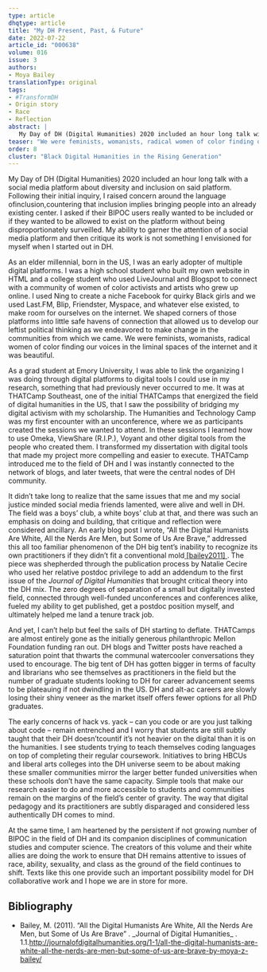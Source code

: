 ```yaml
---
type: article
dhqtype: article
title: "My DH Present, Past, & Future"
date: 2022-07-22
article_id: "000638"
volume: 016
issue: 3
authors:
- Moya Bailey
translationType: original
tags:
- #TransformDH
- Origin story
- Race
- Reflection
abstract: |
   My Day of DH (Digital Humanities) 2020 included an hour long talk with a social media platform about diversity and inclusion on said platform. Following their initial inquiry, I raised concern around the language of inclusion, countering that inclusion implies bringing people into an already existing center. I asked if their BIPOC users really wanted to be included or if they wanted to be allowed to exist on the platform without being disproportionately surveilled. My ability to garner the attention of a social media platform and then critique its work is not something I envisioned for myself when I started out in DH.
teaser: "We were feminists, womanists, radical women of color finding our voices in the liminal spaces of the internet and it was beautiful."
order: 8
cluster: "Black Digital Humanities in the Rising Generation"
---
```


My Day of DH (Digital Humanities) 2020 included an hour long talk with a social media platform about diversity and inclusion on said platform. Following their initial inquiry, I raised concern around the language ofinclusion,countering that inclusion implies bringing people into an already existing center. I asked if their BIPOC users really wanted to be included or if they wanted to be allowed to exist on the platform without being disproportionately surveilled. My ability to garner the attention of a social media platform and then critique its work is not something I envisioned for myself when I started out in DH.

As an elder millennial, born in the US, I was an early adopter of multiple digital platforms. I was a high school student who built my own website in HTML and a college student who used LiveJournal and Blogspot to connect with a community of women of color activists and artists who grew up online. I used Ning to create a niche Facebook for quirky Black girls and we used Last.FM, Blip, Friendster, Myspace, and whatever else existed, to make room for ourselves on the internet. We shaped corners of those platforms into little safe havens of connection that allowed us to develop our leftist political thinking as we endeavored to make change in the communities from which we came. We were feminists, womanists, radical women of color finding our voices in the liminal spaces of the internet and it was beautiful.

As a grad student at Emory University, I was able to link the organizing I was doing through digital platforms to digital tools I could use in my research, something that had previously never occurred to me. It was at THATCamp Southeast, one of the initial THATCamps that energized the field of digital humanities in the US, that I saw the possibility of bridging my digital activism with my scholarship. The Humanities and Technology Camp was my first encounter with an unconference, where we as participants created the sessions we wanted to attend. In these sessions I learned how to use Omeka, ViewShare (R.I.P.), Voyant and other digital tools from the people who created them. I transformed my dissertation with digital tools that made my project more compelling and easier to execute. THATCamp introduced me to the field of DH and I was instantly connected to the network of blogs, and later tweets, that were the central nodes of DH community.

It didn’t take long to realize that the same issues that me and my social justice minded social media friends lamented, were alive and well in DH. The field was a boys’ club, a white boys’ club at that, and there was such an emphasis on doing and building, that critique and reflection were considered ancillary. An early blog post I wrote, “All the Digital Humanists Are White, All the Nerds Are Men, but Some of Us Are Brave,” addressed this all too familiar phenomenon of the DH big tent’s inability to recognize its own practitioners if they didn’t fit a conventional mold<a class="footnote-ref" href="#bailey2011"> [bailey2011] </a>. The piece was shepherded through the publication process by Natalie Cecire who used her relative postdoc privilege to add an addendum to the first issue of the _Journal of Digital Humanities_ that brought critical theory into the DH mix. The zero degrees of separation of a small but digitally invested field, connected through well-funded unconferences and conferences alike, fueled my ability to get published, get a postdoc position myself, and ultimately helped me land a tenure track job.

And yet, I can’t help but feel the sails of DH starting to deflate. THATCamps are almost entirely gone as the initially generous philanthropic Mellon Foundation funding ran out. DH blogs and Twitter posts have reached a saturation point that thwarts the communal watercooler conversations they used to encourage. The big tent of DH has gotten bigger in terms of faculty and librarians who see themselves as practitioners in the field but the number of graduate students looking to DH for career advancement seems to be plateauing if not dwindling in the US. DH and alt-ac careers are slowly losing their shiny veneer as the market itself offers fewer options for all PhD graduates.

The early concerns of hack vs. yack – can you code or are you just talking about code – remain entrenched and I worry that students are still subtly taught that their DH doesn’tcountif it’s not heavier on the digital than it is on the humanities. I see students trying to teach themselves coding languages on top of completing their regular coursework. Initiatives to bring HBCUs and liberal arts colleges into the DH universe seem to be about making these smaller communities mirror the larger better funded universities when these schools don’t have the same capacity. Simple tools that make our research easier to do and more accessible to students and communities remain on the margins of the field’s center of gravity. The way that digital pedagogy and its practitioners are subtly disparaged and considered less authentically DH comes to mind.

At the same time, I am heartened by the persistent if not growing number of BIPOC in the field of DH and its companion disciplines of communication studies and computer science. The creators of this volume and their white allies are doing the work to ensure that DH remains attentive to issues of race, ability, sexuality, and class as the ground of the field continues to shift. Texts like this one provide such an important possibility model for DH collaborative work and I hope we are in store for more.
## Bibliography

<ul>
<li id="bailey2011">Bailey, M. (2011). “All the Digital Humanists Are White, All the Nerds Are Men, but Some of Us Are Brave” . _Journal of Digital Humanities_ . 1.1.<a href="http://journalofdigitalhumanities.org/1-1/all-the-digital-humanists-are-white-all-the-nerds-are-men-but-some-of-us-are-brave-by-moya-z-bailey/">http://journalofdigitalhumanities.org/1-1/all-the-digital-humanists-are-white-all-the-nerds-are-men-but-some-of-us-are-brave-by-moya-z-bailey/</a>
</li>

</ul>
